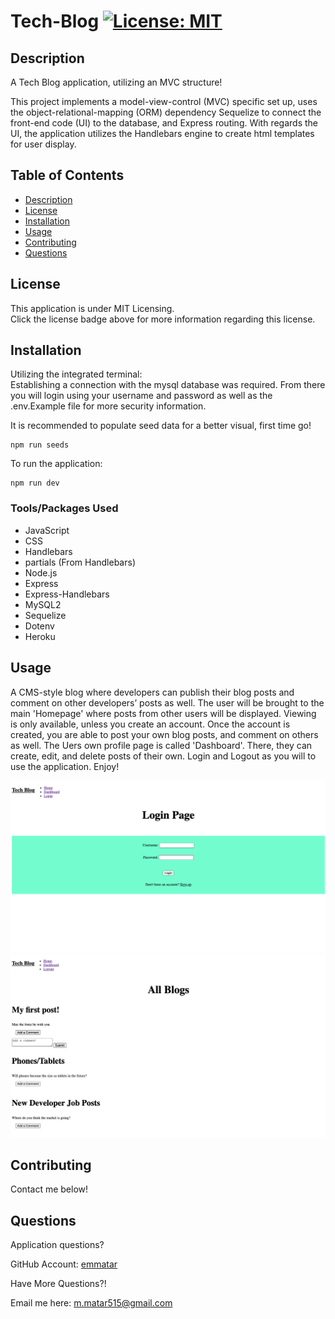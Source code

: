 # Tech-Blog  [![License: MIT](https://img.shields.io/badge/License-MIT-yellow.svg)](https://opensource.org/blog/license/mit-0)

## Description

  A Tech Blog application, utilizing an MVC structure!

  This project implements a model-view-control (MVC) specific set up, uses the object-relational-mapping (ORM) dependency Sequelize to connect the front-end code (UI) to the database, and Express routing. With regards the UI, the application utilizes the Handlebars engine to create html templates for user display.



## Table of Contents
  - [Description](#description)
  - [License](#license)
  - [Installation](#installation)
  - [Usage](#usage)
  - [Contributing](#contributing)
  - [Questions](#questions)

## License 

  This application is under MIT Licensing.<br />
  Click the license badge above for more information regarding this license.

 ## Installation 
Utilizing the integrated terminal:<br/>
Establishing a connection with the mysql database was required. From there you will login using your username and password as well as the .env.Example file for more security information.

It is recommended to populate seed data for a better visual, first time go!

    npm run seeds

To run the application:

    npm run dev


<h3>Tools/Packages Used</h3>

* JavaScript
* CSS
* Handlebars
* partials (From Handlebars)
* Node.js
* Express
* Express-Handlebars
* MySQL2
* Sequelize
* Dotenv
* Heroku

## Usage

A CMS-style blog where developers can publish their blog posts and comment on other developers’ posts as well. The user will be brought to the main 'Homepage' where posts from other users will be displayed. Viewing is only available, unless you create an account. Once the account is created, you are able to post your own blog posts, and comment on others as well. The Uers own profile page is called 'Dashboard'. There, they can create, edit, and delete posts of their own. Login and Logout as you will to use the application. Enjoy!

![alt text](/public/assets/login.png)
![alt text](/public/assets/home.png)

## Contributing 

  Contact me below!

## Questions
  Application questions? 
  
  GitHub Account: [emmatar](https://github.com/emmatar)

  Have More Questions?!

  Email me here: m.matar515@gmail.com
  

  